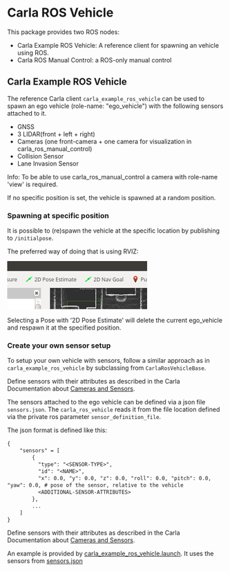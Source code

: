 # Carla ROS Vehicle

This package provides two ROS nodes:

- Carla Example ROS Vehicle: A reference client for spawning an vehicle using ROS.
- Carla ROS Manual Control: a ROS-only manual control


## Carla Example ROS Vehicle

The reference Carla client `carla_example_ros_vehicle` can be used to spawn an ego vehicle (role-name: "ego_vehicle") with the following sensors attached to it.

- GNSS
- 3 LIDAR(front + left + right)
- Cameras (one front-camera + one camera for visualization in carla_ros_manual_control)
- Collision Sensor
- Lane Invasion Sensor

Info: To be able to use carla_ros_manual_control a camera with role-name 'view' is required.

If no specific position is set, the vehicle is spawned at a random position.


### Spawning at specific position

It is possible to (re)spawn the vehicle at the specific location by publishing to `/initialpose`.

The preferred way of doing that is using RVIZ:

![rviz_set_start_goal](../assets/images/rviz_set_start_goal.png "RVIZ_Set_Start_Goal")

Selecting a Pose with '2D Pose Estimate' will delete the current ego_vehicle and respawn it at the specified position.


### Create your own sensor setup

To setup your own vehicle with sensors, follow a similar approach as in `carla_example_ros_vehicle` by subclassing from `CarlaRosVehicleBase`.

Define sensors with their attributes as described in the Carla Documentation about [Cameras and Sensors](https://github.com/carla-simulator/carla/blob/master/Docs/cameras_and_sensors.md).

The sensors attached to the ego vehicle can be defined via a json file `sensors.json`. The `carla_ros_vehicle` reads it from the file location defined via the private ros parameter `sensor_definition_file`.

The json format is defined like this:

    { 
        "sensors" = [
            {
              "type": "<SENSOR-TYPE>",
              "id": "<NAME>",
              "x": 0.0, "y": 0.0, "z": 0.0, "roll": 0.0, "pitch": 0.0, "yaw": 0.0, # pose of the sensor, relative to the vehicle
              <ADDITIONAL-SENSOR-ATTRIBUTES>
            },
            ...
        ]
    }

Define sensors with their attributes as described in the Carla Documentation about [Cameras and Sensors](https://github.com/carla-simulator/carla/blob/master/Docs/cameras_and_sensors.md).

An example is provided by [carla_example_ros_vehicle.launch](launch/carla_example_ros_vehicle.launch). It uses the sensors from [sensors.json](config/sensors.json)

